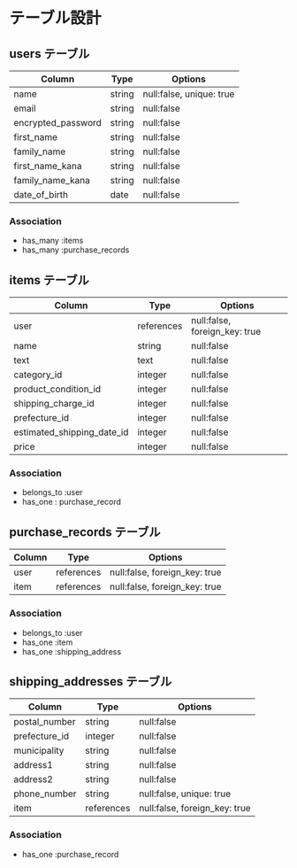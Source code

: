 # テーブル設計

## users テーブル

| Column             | Type   | Options                  |
| ------------------ | ------ | ------------------------ |
| name               | string | null:false, unique: true |
| email              | string | null:false               |
| encrypted_password | string | null:false               |
| first_name         | string | null:false               |
| family_name        | string | null:false               |
| first_name_kana    | string | null:false               |
| family_name_kana   | string | null:false               |
| date_of_birth      | date   | null:false               |

### Association

- has_many :items
- has_many :purchase_records

## items テーブル

| Column                     | Type       | Options                        |
| -------------------------- | ---------- | ------------------------------ |
| user                       | references | null:false, foreign_key: true |
| name                       | string     | null:false                     |
| text                       | text       | null:false                     |
| category_id                | integer    | null:false                     |
| product_condition_id       | integer    | null:false                     |
| shipping_charge_id         | integer    | null:false                     |
| prefecture_id              | integer    | null:false                     |
| estimated_shipping_date_id | integer    | null:false                     |
| price                      | integer    | null:false                     |

### Association

- belongs_to :user
- has_one : purchase_record

## purchase_records テーブル

| Column | Type       | Options                        |
| ------ | ---------- | ------------------------------ |
| user   | references | null:false, foreign_key: true |
| item  | references | null:false, foreign_key: true |

### Association
- belongs_to :user
- has_one :item
- has_one :shipping_address

## shipping_addresses テーブル

| Column        | Type       | Options                       |
| ------------- | ---------- | ----------------------------- |
| postal_number | string     | null:false                    |
| prefecture_id | integer    | null:false                    |
| municipality  | string     | null:false                    |
| address1      | string     | null:false                    |
| address2      | string     | null:false                    |
| phone_number  | string     | null:false, unique: true      |
| item          | references | null:false, foreign_key: true |

### Association

- has_one :purchase_record





